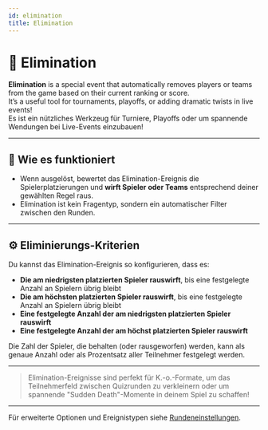 ```yaml
---
id: elimination
title: Elimination
---
```


# 🚫 Elimination

**Elimination** is a special event that automatically removes players or teams from the game based on their current ranking or score.\
It’s a useful tool for tournaments, playoffs, or adding dramatic twists in live events!\
Es ist ein nützliches Werkzeug für Turniere, Playoffs oder um spannende Wendungen bei Live-Events einzubauen!

---

## 📝 Wie es funktioniert

- Wenn ausgelöst, bewertet das Elimination-Ereignis die Spielerplatzierungen und **wirft Spieler oder Teams** entsprechend deiner gewählten Regel raus.
- Elimination ist kein Fragentyp, sondern ein automatischer Filter zwischen den Runden.

---

## ⚙️ Eliminierungs-Kriterien

Du kannst das Elimination-Ereignis so konfigurieren, dass es:

- **Die am niedrigsten platzierten Spieler rauswirft**, bis eine festgelegte Anzahl an Spielern übrig bleibt
- **Die am höchsten platzierten Spieler rauswirft**, bis eine festgelegte Anzahl an Spielern übrig bleibt
- **Eine festgelegte Anzahl der am niedrigsten platzierten Spieler rauswirft**
- **Eine festgelegte Anzahl der am höchst platzierten Spieler rauswirft**

Die Zahl der Spieler, die behalten (oder rausgeworfen) werden, kann als genaue Anzahl oder als Prozentsatz aller Teilnehmer festgelegt werden.

---

> Elimination-Ereignisse sind perfekt für K.-o.-Formate, um das Teilnehmerfeld zwischen Quizrunden zu verkleinern oder um spannende "Sudden Death"-Momente in deinem Spiel zu schaffen!

---

Für erweiterte Optionen und Ereignistypen siehe [Rundeneinstellungen](../editor/008-round-options.md).
